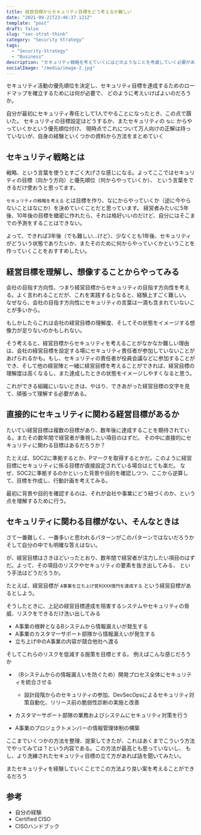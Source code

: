 ```yaml
---
title: 経営目標からセキュリティ目標をどう考えるか難しい
date: "2021-09-21T23:46:37.121Z"
template: "post"
draft: false
slug: "sec-strat-think"
category: "Security Strategy"
tags:
  - "Security-Strategy"
  - "Business"
description: "セキュリティ戦略を考えていくにはどのようなことを考慮していく必要があるか"
socialImage: "/media/image-2.jpg"
---
```


セキュリティ活動の優先順位を決定し、セキュリティ目標を達成するためのロードマップを確立するためには何が必要で、
どのように考えいけばよいのだろうか。

自分が最初にセキュリティ専任として1人でやることになったとき、この点で躓いた。
セキュリティの目標設定はどうするか、またセキュリティの `なに` からやっていくかという優先順位付け、
現時点でこれについて万人向けの正解は持っていないが、自身の経験といくつかの資料から方法をまとめていく

## セキュリティ戦略とは
戦略、という言葉を使うとすごく大げさな感じになる。よってここではセキュリティの目標（向かう方向）と優先順位（何からやっていくか）、
という言葉をできるだけ使おうと思ってます。

`セキュリティの戦略を考える` とは目標を作り、なにからやっていくか（逆に今やらないことはなにか）を決めていくことだと思っています。
経営者みたいに5年後、10年後の目標を緻密に作れたら、それは格好いいのだけど、自分にはそこまでの予測をすることはできない。

よって、できれば3年後（でも難しい...けど）、少なくとも1年後、セキュリティがどういう状態でありたいか、またそのために何からやっていくかということを作っていくことをおすすめしたい。

## 経営目標を理解し、想像することからやってみる
会社の目指す方向性、つまり経営目標からセキュリティの目指す方向性を考える。よく言われることだが、これを実践するとなると、経験上すごく難しい。
なぜなら、会社の目指す方向性にセキュリティの言葉は一滴も含まれていないことが多いから。

もしかしたらこれは会社の経営目標の理解度、そしてその状態をイメージする想像力が足りないのかもしれない。

そう考えると、経営目標からセキュリティを考えることがなかなか難しい理由は、会社の経営目標を設定する場にセキュリティ責任者が参加していないことがあげられるかも。もし、セキュリティの責任者が役員会議などに参加することができ、そして他の経営陣と一緒に経営目標を考えることができれば、経営目標の理解度は高くなるし、また達成したときの状態をイメージしやすくなると思う。

これができる組織にいないときは、やはり、できあがった経営目標の文字を見て、頑張って理解する必要がある。

## 直接的にセキュリティに関わる経営目標があるか

たいてい経営目標は複数の目標があり、数年後に達成することを期待されている。またその数年間で経営者が重視したい項目のはずだ。
その中に直接的にセキュリティに関わる目標はあるだろうか？

たとえば、SOC2に準拠するとか、Pマークを取得するとかだ。このように経営目標にセキュリティに係る目標が直接設定されている場合はとても楽だ。
なぜ、SOC2に準拠するのかといった背景や目的を確認しつつ、ここから逆算して、目標を作成し、行動計画を考えてみる。

最初に背景や目的を確認するのは、それが会社や事業にどう紐づくのか、という点を理解するために行う。

## セキュリティに関わる目標がない、そんなときは

さて一番難しく、一番多いと思われるパターンがこのパターンではないだろうか
そして自分の中でも明確な答えはない。

が、経営目標はさきほどいったとおり、数年間で経営者が注力したい項目のはずだ。よって、その項目のリスクやセキュリティの要素を抜き出してみる、
という手法はどうだろうか。

たとえば、経営目標が `A事業を立ち上げ営利XXX億円を達成する` という経営目標があるとしよう。

そうしたときに、上記の経営目標達成を阻害するシステムやセキュリティの脅威、リスクをできるだけ洗い出してみる

- A事業の根幹となるBシステムから情報漏えいが発生する
- A事業のカスタマーサポート部隊から情報漏えいが発生する
- 立ち上げ中のA事業の内容が競合他社へ渡る

そしてこれらのリスクを低減する施策を目標とする。
例えばこんな感じだろうか

- （Bシステムからの情報漏えいを防ぐため）開発プロセス全体にセキュリティを統合させる
  - 設計段階からのセキュリティの参加、DevSecOpsによるセキュリティ対策自動化、リリース前の脆弱性診断の実施と改善

- カスタマーサポート部隊の業務およびシステムにセキュリティ対策を行う

- A事業のプロジェクトメンバーの情報管理体制の構築

ここまでいくつかの方法を整理、提案してきたが、これはあくまでこういう方法でやってみては？という内容である。この方法が最高とも思っていないし、
もし、より洗練されたセキュリティ目標の立て方があれば話を聞いてみたい。

またセキュリティを経験していくことでこの方法より良い案を考えることができるだろう

## 参考
- 自分の経験
- Certified CISO
- CISOハンドブック




